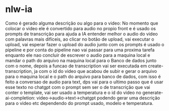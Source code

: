 # nlw-ia
 
Como é gerado alguma descrição ou algo para o video: No momento que colocar o video ele é convertido para audio no propio front e é usado os prompts de transcrição para ajuda a IA entender melhor o audio do video com palavras mais difíceis, ao clicar no botão de upload, vai executar o upload, vai esperar fazer o upload do audio junto com os prompts é usado o pipeline e por conta do pipeline nao vai passar para uma proxima tarefa enquanto ele nao concluir de escrever o audio para a maquina local e mandar o path do arquivo na maquina local para o Banco de dados junto com o nome, depois a funcao de transcription vai ser executada em create-transcription, ja com o id do video que acabou de subir e gerar o arquivo para o maquina local e o path do arquivo para banco de dados, com isso é feito a conversao de audio para text, dps vai para o ultimo passo que é usar esse texto no chatgpt com o prompt sem ser o de transcrição que vai conter o template, vai ser usado a temperatura e o id do video no generate-ai-completion: video->audio->text->chatgpt podendo gerar uma descrição para o video etc dependendo do prompt usado, modelo e temperatura.